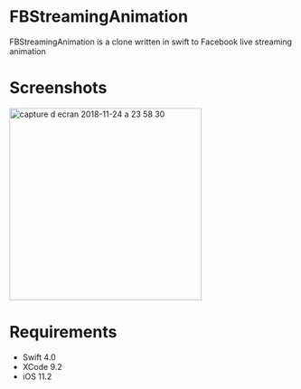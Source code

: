 # FBStreamingAnimation

FBStreamingAnimation is a clone written in swift to Facebook live streaming animation

# Screenshots

<img width="340" alt="capture d ecran 2018-11-24 a 23 58 30" src="https://user-images.githubusercontent.com/39087448/48973775-efb8a580-f047-11e8-8d0a-3dab2b5b0dab.png">

# Requirements

* Swift 4.0
* XCode 9.2
* iOS 11.2
